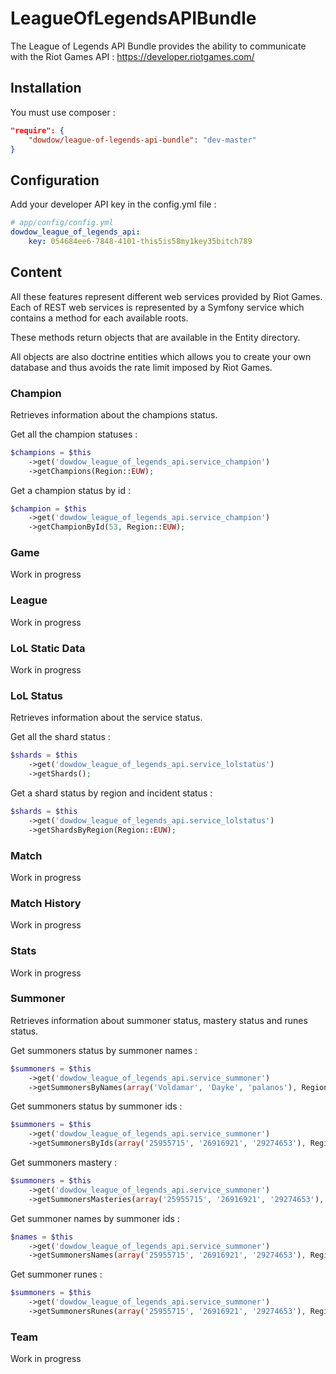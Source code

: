 # LeagueOfLegendsAPIBundle

The League of Legends API Bundle provides the ability to communicate with the Riot Games API : https://developer.riotgames.com/

## Installation

You must use composer :
    
```json
"require": { 
    "dowdow/league-of-legends-api-bundle": "dev-master" 
}
```
    
## Configuration

Add your developer API key in the config.yml file :

```yml
# app/config/config.yml
dowdow_league_of_legends_api:
    key: 054684ee6-7848-4101-this5is58my1key35bitch789
```

## Content

All these features represent different web services provided by Riot Games. Each of REST web services is represented by a Symfony service which contains a method for each available roots.

These methods return objects that are available in the Entity directory.

All objects are also doctrine entities which allows you to create your own database and thus avoids the rate limit imposed by Riot Games.

### Champion

Retrieves information about the champions status.

Get all the champion statuses :

```php
$champions = $this
    ->get('dowdow_league_of_legends_api.service_champion')
    ->getChampions(Region::EUW);
```

Get a champion status by id :

```php
$champion = $this
    ->get('dowdow_league_of_legends_api.service_champion')
    ->getChampionById(53, Region::EUW);
```

### Game

Work in progress

### League

Work in progress

### LoL Static Data

Work in progress

### LoL Status

Retrieves information about the service status.

Get all the shard status :

```php
$shards = $this
    ->get('dowdow_league_of_legends_api.service_lolstatus')
    ->getShards();
```

Get a shard status by region and incident status :

```php
$shards = $this
    ->get('dowdow_league_of_legends_api.service_lolstatus')
    ->getShardsByRegion(Region::EUW);
```

### Match

Work in progress

### Match History

Work in progress

### Stats

Work in progress

### Summoner

Retrieves information about summoner status, mastery status and runes status.

Get summoners status by summoner names :

```php
$summoners = $this
    ->get('dowdow_league_of_legends_api.service_summoner')
    ->getSummonersByNames(array('Voldamar', 'Dayke', 'palanos'), Region::EUW);
```

Get summoners status by summoner ids :

```php
$summoners = $this
    ->get('dowdow_league_of_legends_api.service_summoner')
    ->getSummonersByIds(array('25955715', '26916921', '29274653'), Region::EUW);
```

Get summoners mastery :

```php
$summoners = $this
    ->get('dowdow_league_of_legends_api.service_summoner')
    ->getSummonersMasteries(array('25955715', '26916921', '29274653'), Region::EUW);
```

Get summoner names by summoner ids :

```php
$names = $this
    ->get('dowdow_league_of_legends_api.service_summoner')
    ->getSummonersNames(array('25955715', '26916921', '29274653'), Region::EUW);
```

Get summoner runes :

```php
$summoners = $this
    ->get('dowdow_league_of_legends_api.service_summoner')
    ->getSummonersRunes(array('25955715', '26916921', '29274653'), Region::EUW);
```

### Team

Work in progress